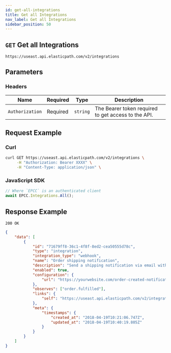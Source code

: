 ```yaml
---
id: get-all-integrations
title: Get all Integrations
nav_label: Get all Integrations
sidebar_position: 50
---
```


## `GET` Get all Integrations

```http
https://useast.api.elasticpath.com/v2/integrations
```

## Parameters

### Headers

| Name            | Required | Type     | Description                                         |
| --------------- | -------- | -------- | --------------------------------------------------- |
| `Authorization` | Required | `string` | The Bearer token required to get access to the API. |

## Request Example

### Curl

```bash
curl GET https://useast.api.elasticpath.com/v2/integrations \
     -H "Authorization: Bearer XXXX" \
     -H "Content-Type: application/json" \
```

### JavaScript SDK

```javascript
// Where `EPCC` is an authenticated client
await EPCC.Integrations.All();
```

## Response Example

`200 OK`

```json
{
    "data": [
        {
            "id": "71679ff8-36c1-4f8f-8ed2-cea50555d78c",
            "type": "integration",
            "integration_type": "webhook",
            "name": "Order shipping notification",
            "description": "Send a shipping notification via email with discount code.",
            "enabled": true,
            "configuration": {
                "url": "https://yourwebsite.com/order-created-notification"
            },
            "observes": ["order.fulfilled"],
            "links": {
                "self": "https://useast.api.elasticpath.com/v2/integrations/5f2c7366-c97f-4047-b3f3-a603270db189"
            },
            "meta": {
                "timestamps": {
                    "created_at": "2018-04-19T10:21:06.747Z",
                    "updated_at": "2018-04-19T10:40:19.805Z"
                }
            }
        }
    ]
}
```
